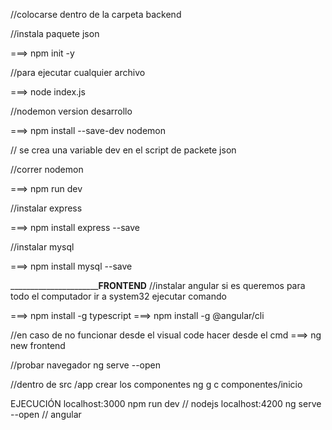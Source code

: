 //colocarse dentro de la carpeta backend

//instala paquete json

===> npm init -y

//para ejecutar cualquier archivo

===> node index.js

//nodemon version desarrollo

===> npm install --save-dev nodemon

// se crea una variable dev en el script de packete json

//correr nodemon

===> npm run dev

//instalar express

===> npm install express --save

//instalar mysql

===> npm install mysql --save

________________________________________________FRONTEND__________________________
//instalar angular si es queremos para todo el computador ir a system32 ejecutar comando

===> npm install -g typescript
===> npm install -g @angular/cli

//en caso de no funcionar desde el visual code hacer desde el cmd
===> ng new frontend

//probar navegador
ng serve --open

//dentro de src /app crear los componentes
ng g c componentes/inicio



EJECUCIÓN
localhost:3000  npm run dev  // nodejs
localhost:4200  ng serve --open   // angular

